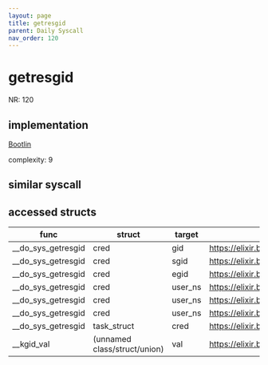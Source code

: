 ```yaml
---
layout: page
title: getresgid
parent: Daily Syscall
nav_order: 120
---
```

        

# getresgid
NR: 120

## implementation
[Bootlin](https://elixir.bootlin.com/linux/v6.14.7/source/kernel/sys.c#L847)

complexity: 9


## similar syscall


## accessed structs

|func|struct|target|location|has_read|has_write|
|--|--|--|--|--|--|
|__do_sys_getresgid|cred|gid|https://elixir.bootlin.com/linux/v6.14.7/source/kernel/sys.c#L853|true|true|
|__do_sys_getresgid|cred|sgid|https://elixir.bootlin.com/linux/v6.14.7/source/kernel/sys.c#L855|true|true|
|__do_sys_getresgid|cred|egid|https://elixir.bootlin.com/linux/v6.14.7/source/kernel/sys.c#L854|true|true|
|__do_sys_getresgid|cred|user_ns|https://elixir.bootlin.com/linux/v6.14.7/source/kernel/sys.c#L855|true|true|
|__do_sys_getresgid|cred|user_ns|https://elixir.bootlin.com/linux/v6.14.7/source/kernel/sys.c#L854|true|true|
|__do_sys_getresgid|cred|user_ns|https://elixir.bootlin.com/linux/v6.14.7/source/kernel/sys.c#L853|true|true|
|__do_sys_getresgid|task_struct|cred|https://elixir.bootlin.com/linux/v6.14.7/source/kernel/sys.c#L849|true|true|
|__kgid_val|(unnamed class/struct/union)|val|https://elixir.bootlin.com/linux/v6.14.7/source/include/linux/uidgid.h#L33|true|true|
